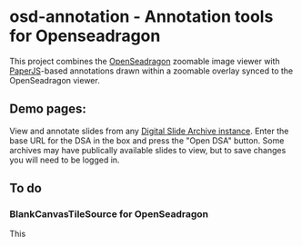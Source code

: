 # osd-annotation - Annotation tools for Openseadragon

This project combines the [OpenSeadragon](https://openseadragon.github.io/) zoomable image viewer with [PaperJS](http://paperjs.org/)-based annotations drawn within a zoomable overlay synced to the OpenSeadragon viewer.

## Demo pages:
View and annotate slides from any [Digital Slide Archive instance](demo/dsa/app.html). Enter the base URL for the DSA in the box and press the "Open DSA" button. Some archives may have publically available slides to view, but to save changes you will need to be logged in.

## To do

### BlankCanvasTileSource for OpenSeadragon
This